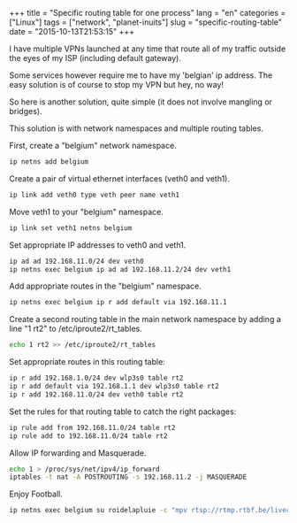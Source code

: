 +++
title = "Specific routing table for one process"
lang = "en"
categories = ["Linux"]
tags = ["network", "planet-inuits"]
slug = "specific-routing-table"
date = "2015-10-13T21:53:15"
+++

I have multiple VPNs launched at any time that route all of my traffic outside
the eyes of my ISP (including default gateway).

Some services however require me to have my 'belgian' ip address. The easy
solution is of course to stop my VPN but hey, no way!

So here is another solution, quite simple (it does not involve mangling or bridges).

This solution is with network namespaces and multiple routing tables.

First, create a "belgium" network namespace.

```bash
ip netns add belgium
```

Create a pair of virtual ethernet interfaces (veth0 and veth1).

```bash
ip link add veth0 type veth peer name veth1
```

Move veth1 to your "belgium" namespace.

```bash
ip link set veth1 netns belgium
```

Set appropriate IP addresses to veth0 and veth1.

```bash
ip ad ad 192.168.11.0/24 dev veth0
ip netns exec belgium ip ad ad 192.168.11.2/24 dev veth1
```

Add appropriate routes in the "belgium" namespace.

```bash
ip netns exec belgium ip r add default via 192.168.11.1
```

Create a second routing table in the main network namespace by adding a line "1 rt2" to /etc/iproute2/rt_tables.

```bash
echo 1 rt2 >> /etc/iproute2/rt_tables
```

Set appropriate routes in this routing table:

```bash
ip r add 192.168.1.0/24 dev wlp3s0 table rt2
ip r add default via 192.168.1.1 dev wlp3s0 table rt2
ip r add 192.168.11.0/24 dev veth0 table rt2
```

Set the rules for that routing table to catch the right packages:

```bash
ip rule add from 192.168.11.0/24 table rt2
ip rule add to 192.168.11.0/24 table rt2
```

Allow IP forwarding and Masquerade.

```bash
echo 1 > /proc/sys/net/ipv4/ip_forward
iptables -t nat -A POSTROUTING -s 192.168.11.2 -j MASQUERADE
```


Enjoy Football.

```bash
ip netns exec belgium su roidelapluie -c "mpv rtsp://rtmp.rtbf.be/livecast/laune"
```
